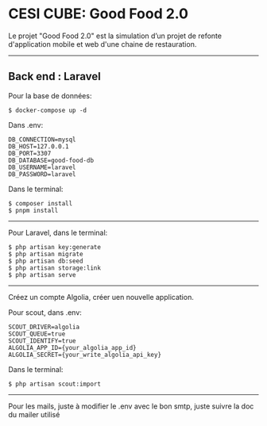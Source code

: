 # CESI CUBE: Good Food 2.0

Le projet "Good Food 2.0" est la simulation d’un projet de refonte d'application mobile et web 
d'une chaine de restauration.

-----------
## Back end : Laravel

Pour la base de données:

```
$ docker-compose up -d
```

Dans .env:
```
DB_CONNECTION=mysql
DB_HOST=127.0.0.1
DB_PORT=3307
DB_DATABASE=good-food-db
DB_USERNAME=laravel
DB_PASSWORD=laravel
```

Dans le terminal:
```
$ composer install
$ pnpm install
```
-----------

Pour Laravel, dans le terminal:

```
$ php artisan key:generate
$ php artisan migrate
$ php artisan db:seed
$ php artisan storage:link
$ php artisan serve
```
-----------

Créez un compte Algolia, créer uen nouvelle application.

Pour scout, dans .env:

```
SCOUT_DRIVER=algolia
SCOUT_QUEUE=true
SCOUT_IDENTIFY=true
ALGOLIA_APP_ID={your_algolia_app_id}
ALGOLIA_SECRET={your_write_algolia_api_key}
```

Dans le terminal:
```
$ php artisan scout:import
```
-----------

Pour les mails, juste à modifier le .env avec le bon smtp,
juste suivre la doc du mailer utilisé
